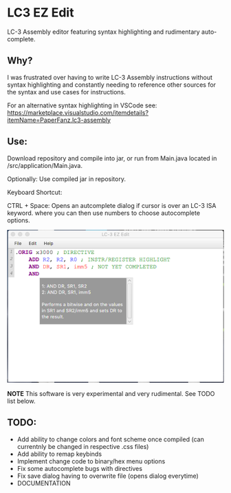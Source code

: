 # LC3 EZ Edit
LC-3 Assembly editor featuring syntax highlighting and rudimentary auto-complete.

## Why?
I was frustrated over having to write LC-3 Assembly instructions without syntax highlighting and constantly needing to reference other  sources for the syntax and use cases for instructions. 

For an alternative syntax highlighting in VSCode see: https://marketplace.visualstudio.com/itemdetails?itemName=PaperFanz.lc3-assembly

## Use:
  Download repository and compile into jar, or run from Main.java located in /src/application/Main.java.
  
  Optionally: Use compiled jar in repository.
  
  Keyboard Shortcut:
  
   CTRL + Space: Opens an autcomplete dialog if cursor is over an LC-3 ISA keyword. where you can then use numbers to choose autocomplete      options.

![alt text](https://github.com/ctfloyd/LC3EzEdit/blob/master/ss1.png "Image of LC3 EZ Edit")

**NOTE**
This software is very experimental and very rudimental. See TODO list below.

    
## TODO:
  * Add ability to change colors and font scheme once compiled (can currentnly be changed in respective .css files)
  * Add ability to remap keybinds
  * Implement change code to binary/hex menu options
  * Fix some autocomplete bugs with directives
  * Fix save dialog having to overwrite file (opens dialog everytime)
  * DOCUMENTATION
